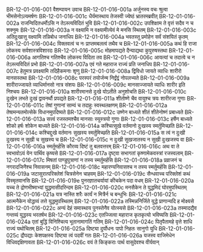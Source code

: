 BR-12-01-016-001  वैशम्पायन उवाच
BR-12-01-016-001a अर्जुनस्य वचः श्रुत्वा भीमसेनोऽत्यमर्षणः
BR-12-01-016-001c धैर्यमास्थाय तेजस्वी ज्येष्ठं भ्रातरमब्रवीत्
BR-12-01-016-002a राजन्विदितधर्मोऽसि न तेऽस्त्यविदितं भुवि
BR-12-01-016-002c उपशिक्षाम ते वृत्तं सदैव न च शक्नुमः
BR-12-01-016-003a न वक्ष्यामि न वक्ष्यामीत्येवं मे मनसि स्थितम्
BR-12-01-016-003c अतिदुःखात्तु वक्ष्यामि तन्निबोध जनाधिप
BR-12-01-016-004a भवतस्तु प्रमोहेन सर्वं संशयितं कृतम्
BR-12-01-016-004c विक्लवत्वं च नः प्राप्तमबलत्वं तथैव च
BR-12-01-016-005a कथं हि राजा लोकस्य सर्वशास्त्रविशारदः
BR-12-01-016-005c मोहमापद्यते दैन्याद्यथा कुपुरुषस्तथा
BR-12-01-016-006a आगतिश्च गतिश्चैव लोकस्य विदिता तव
BR-12-01-016-006c आयत्यां च तदात्वे च न तेऽस्त्यविदितं प्रभो
BR-12-01-016-007a एवं गते महाराज राज्यं प्रति जनाधिप
BR-12-01-016-007c हेतुमत्र प्रवक्ष्यामि तदिहैकमनाः शृणु
BR-12-01-016-008a द्विविधो जायते व्याधिः शारीरो मानसस्तथा
BR-12-01-016-008c परस्परं तयोर्जन्म निर्द्वंद्वं नोपलभ्यते
BR-12-01-016-009a शारीराज्जायते व्याधिर्मानसो नात्र संशयः
BR-12-01-016-009c मानसाज्जायते व्याधिः शारीर इति निश्चयः
BR-12-01-016-010a शारीरमानसे दुःखे योऽतीते अनुशोचति
BR-12-01-016-010c दुःखेन लभते दुःखं द्वावनर्थौ प्रपद्यते
BR-12-01-016-011a शीतोष्णे चैव वायुश्च त्रयः शारीरजा गुणाः
BR-12-01-016-011c तेषां गुणानां साम्यं च तदाहुः स्वस्थलक्षणम्
BR-12-01-016-012a तेषामन्यतमोत्सेके विधानमुपदिष्यते
BR-12-01-016-012c उष्णेन बाध्यते शीतं शीतेनोष्णं प्रबाध्यते
BR-12-01-016-013a सत्त्वं रजस्तमश्चैव मानसाः स्युस्त्रयो गुणाः
BR-12-01-016-013c हर्षेण बाध्यते शोको हर्षः शोकेन बाध्यते
BR-12-01-016-014a कश्चित्सुखे वर्तमानो दुःखस्य स्मर्तुमिच्छति
BR-12-01-016-014c कश्चिद्दुःखे वर्तमानः सुखस्य स्मर्तुमिच्छति
BR-12-01-016-015a स त्वं न दुःखी दुःखस्य न सुखी च सुखस्य च
BR-12-01-016-015c न दुःखी सुखजातस्य न सुखी दुःखजस्य वा
BR-12-01-016-016a स्मर्तुमर्हसि कौरव्य दिष्टं तु बलवत्तरम्
BR-12-01-016-016c अथ वा ते स्वभावोऽयं येन पार्थिव कृष्यसे
BR-12-01-016-017a दृष्ट्वा सभागतां कृष्णामेकवस्त्रां रजस्वलाम्
BR-12-01-016-017c मिषतां पाण्डुपुत्राणां न तस्य स्मर्तुमर्हसि
BR-12-01-016-018a प्रव्राजनं च नगरादजिनैश्च निवासनम्
BR-12-01-016-018c महारण्यनिवासश्च न तस्य स्मर्तुमर्हसि
BR-12-01-016-019a जटासुरात्परिक्लेशं चित्रसेनेन चाहवम्
BR-12-01-016-019c सैन्धवाच्च परिक्लेशं कथं विस्मृतवानसि
BR-12-01-016-019e पुनरज्ञातचर्यायां कीचकेन पदा वधम्
BR-12-01-016-020a यच्च ते द्रोणभीष्माभ्यां युद्धमासीदरिन्दम
BR-12-01-016-020c मनसैकेन ते युद्धमिदं घोरमुपस्थितम्
BR-12-01-016-021a यत्र नास्ति शरैः कार्यं न मित्रैर्न च बन्धुभिः
BR-12-01-016-021c आत्मनैकेन योद्धव्यं तत्ते युद्धमुपस्थितम्
BR-12-01-016-022a तस्मिन्ननिर्जिते युद्धे प्राणान्यदि ह मोक्ष्यसे
BR-12-01-016-022c अन्यं देहं समास्थाय पुनस्तेनैव योत्स्यसे
BR-12-01-016-023a तस्मादद्यैव गन्तव्यं युद्धस्य भरतर्षभ
BR-12-01-016-023c एतज्जित्वा महाराज कृतकृत्यो भविष्यसि
BR-12-01-016-024a एतां बुद्धिं विनिश्चित्य भूतानामागतिं गतिम्
BR-12-01-016-024c पितृपैतामहे वृत्ते शाधि राज्यं यथोचितम्
BR-12-01-016-025a दिष्ट्या दुर्योधनः पापो निहतः सानुगो युधि
BR-12-01-016-025c द्रौपद्याः केशपक्षस्य दिष्ट्या त्वं पदवीं गतः
BR-12-01-016-026a यजस्व वाजिमेधेन विधिवद्दक्षिणावता
BR-12-01-016-026c वयं ते किङ्कराः पार्थ वासुदेवश्च वीर्यवान्

